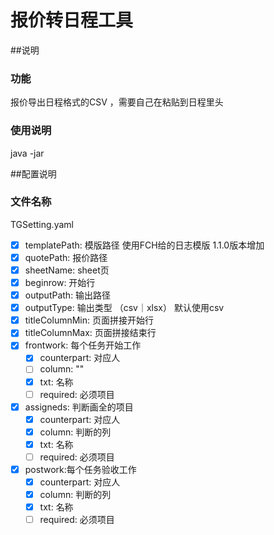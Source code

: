 # 报价转日程工具

##说明

###  功能

报价导出日程格式的CSV ，需要自己在粘贴到日程里头

### 使用说明

java -jar 

##配置说明

### 文件名称 
TGSetting.yaml
- [x] templatePath: 模版路径 使用FCH给的日志模版 1.1.0版本增加
- [x] quotePath: 报价路径
- [x] sheetName: sheet页
- [x] beginrow: 开始行
- [x] outputPath: 输出路径
- [x] outputType: 输出类型 （csv｜xlsx）  默认使用csv
- [x] titleColumnMin: 页面拼接开始行
- [x] titleColumnMax: 页面拼接结束行
- [x] frontwork: 每个任务开始工作
  - [x] counterpart: 对应人
  - [ ] column: "" 
  - [x] txt: 名称 
  - [ ] required: 必须项目
- [x] assigneds: 判断画全的项目
  - [x] counterpart: 对应人
  - [x] column: 判断的列
  - [x] txt: 名称 
  - [ ] required: 必须项目
- [x] postwork:每个任务验收工作
  - [x] counterpart: 对应人
  - [x] column: 判断的列
  - [x] txt: 名称 
  - [ ] required: 必须项目